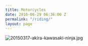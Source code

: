 ```yaml
---
title: Motorcycles
date: 2016-06-29 06:36:00 Z
permalink: "/riding/"
layout: page
---
```


![20150317-akira-kawasaki-ninja.jpg](/uploads/20150317-akira-kawasaki-ninja.jpg)